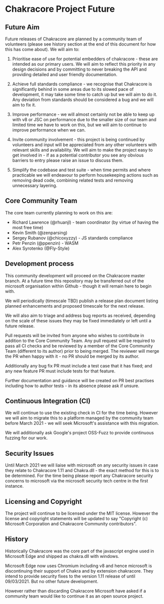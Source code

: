 # Chakracore Project Future

## Future Aim

Future releases of Chakracore are planned by a community team of volunteers (please see history section at the end of this document for how this has come about). We will aim to:

1. Prioritise ease of use for potential embedders of chakracore - these are intended as our primary users. We will aim to reflect this priority in any design decisions and by committing to never breaking the API and providing detailed and user friendly documentation.

1. Achieve full standards compliance - we recognise that Chakracore is significantly behind in some areas due to its slowed pace of development, it may take some time to catch up but we will aim to do it. Any deviation from standards should be considered a bug and we will aim to fix it.

1. Improve performance - we will almost certainly not be able to keep up with v8 or JSC on performance due to the smaller size of our team and limited time we have to work on this, but we will aim to continue to improve performance when we can.

1. Invite community involvement - this project is being continued by volunteers and input will be appreciated from any other volunteers with relevant skills and availability. We will aim to make the project easy to get involved in - if as a potential contributor you see any obvious barriers to entry please raise an issue to discuss them.

1. Simplify the codebase and test suite - when time permits and where practicable we will endeavour to perform housekeeping actions such as removing dead code, combining related tests and removing unnecessary layering.

## Core Community Team

The core team currently planning to work on this are:

- Richard Lawrence (@rhuanjl) - team coordinator (by virtue of having the most free time)
- Kevin Smith (@zenparsing)
- Sergey Rubanov (@chicoxyzzy) - JS standards compliance
- Petr Penzin (@ppenzin) - WASM
- Alex Syrotenko (@Fly-Style)

## Development process

This community development will proceed on the Chakracore master branch. At a future time this repository may be transferred out of the microsoft organisation within Github - though it will remain here to begin with.

We will periodically (timescale TBD) publish a release plan document listing planned enhancements and proposed timescale for the next release.

We will also aim to triage and address bug reports as received, depending on the scale of these issues they may be fixed immediately or left until a future release.

Pull requests will be invited from anyone who wishes to contribute in addition to the Core Community Team. Any pull request will be required to pass all CI checks and be reviewed by a member of the Core Community Team (different to its author) prior to being merged. The reviewer will merge the PR when happy with it - no PR should be merged by its author.

Additionally any bug fix PR must include a test case that it has fixed; and any new feature PR must include tests for that feature.

Further documentation and guidance will be created on PR best practises including how to author tests - in its absence please ask if unsure.

## Continuous Integration (CI)

We will continue to use the existing check in CI for the time being. However we will aim to migrate this to a platform managed by the community team before March 2021 - we will seek Microsoft's assistance with this migration.

We will additionally ask Google's project OSS-Fuzz to provide continuous fuzzing for our work.

## Security Issues

Until March 2021 we will liaise with microsoft on any security issues in case they relate to Chakracore 1.11 and Chakra.dll - the exact method for this is to be determined. For the time being please report any Chakracore security concerns to microsoft via the microsoft security tech centre in the first instance.

## Licensing and Copyright

The project will continue to be licensed under the MIT license. However the license and copyright statements will be updated to say "Copyright (c) Microsoft Corporation and Chakracore Community contributors".

## History

Historically Chakracore was the core part of the javascript engine used in Microsoft Edge and shipped as chakra.dll with windows.

Microsoft Edge now uses Chromium including v8 and hence microsoft is discontinuing their support of Chakra and by extension chakracore. They intend to provide security fixes to the version 1.11 release of until 09/03/2021. But no other future development.

However rather than discarding Chakracore Microsoft have asked if a community team would like to continue it as an open source project.
